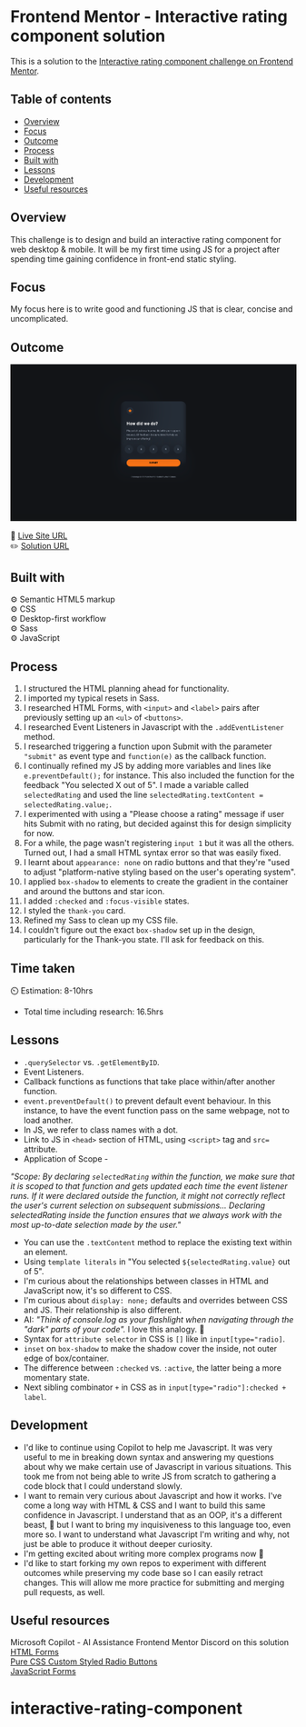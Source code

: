 # Frontend Mentor - Interactive rating component solution

This is a solution to the [Interactive rating component challenge on Frontend Mentor](https://www.frontendmentor.io/challenges/interactive-rating-component-koxpeBUmI).

## Table of contents

- [Overview](#overview)
- [Focus](#focus)
- [Outcome](#outcome)
- [Process](#process)
- [Built with](#built-with)
- [Lessons](#lessons)
- [Development](#development)
- [Useful resources](#useful-resources)

## Overview

This challenge is to design and build an interactive rating component for web desktop & mobile. It will be my first time using JS for a project after spending time gaining confidence in front-end static styling.

## Focus

My focus here is to write good and functioning JS that is clear, concise and uncomplicated.

## Outcome

![](images/rating-desktop.png)

:jigsaw: [Live Site URL](https://i000o.github.io/interactive-rating-component/)  
:pencil2: [Solution URL]()

## Built with

:gear: Semantic HTML5 markup  
:gear: CSS  
:gear: Desktop-first workflow  
:gear: Sass  
:gear: JavaScript

## Process

1. I structured the HTML planning ahead for functionality.
2. I imported my typical resets in Sass.
3. I researched HTML Forms, with `<input>` and `<label>` pairs after previously setting up an `<ul>` of `<buttons>`.
4. I researched Event Listeners in Javascript with the `.addEventListener` method.
5. I researched triggering a function upon Submit with the parameter `"submit"` as event type and `function(e)` as the callback function.
6. I continually refined my JS by adding more variables and lines like `e.preventDefault();` for instance. This also included the function for the feedback "You selected X out of 5". I made a variable called `selectedRating` and used the line `selectedRating.textContent = selectedRating.value;`.
7. I experimented with using a "Please choose a rating" message if user hits Submit with no rating, but decided against this for design simplicity for now.
8. For a while, the page wasn't registering `input 1` but it was all the others. Turned out, I had a small HTML syntax error so that was easily fixed.
9. I learnt about `appearance: none` on radio buttons and that they're "used to adjust "platform-native styling based on the user's operating system".
10. I applied `box-shadow` to elements to create the gradient in the container and around the buttons and star icon.
11. I added `:checked` and `:focus-visible` states.
12. I styled the `thank-you` card.
13. Refined my Sass to clean up my CSS file.
14. I couldn't figure out the exact `box-shadow` set up in the design, particularly for the Thank-you state. I'll ask for feedback on this.

## Time taken

:timer_clock: Estimation: 8-10hrs

- Total time including research: 16.5hrs

## Lessons

- `.querySelector` vs. `.getElementByID`.
- Event Listeners.
- Callback functions as functions that take place within/after another function.
- `event.preventDefault()` to prevent default event behaviour. In this instance, to have the event function pass on the same webpage, not to load another.
- In JS, we refer to class names with a dot.
- Link to JS in `<head>` section of HTML, using `<script>` tag and `src=` attribute.
- Application of Scope -

_"Scope: By declaring `selectedRating` within the function, we make sure that it is scoped to that function and gets updated each time the event listener runs. If it were declared outside the function, it might not correctly reflect the user's current selection on subsequent submissions... Declaring selectedRating inside the function ensures that we always work with the most up-to-date selection made by the user."_

- You can use the `.textContent` method to replace the existing text within an element.
- Using `template literals` in "You selected `${selectedRating.value}` out of 5".
- I'm curious about the relationships between classes in HTML and JavaScript now, it's so different to CSS.
- I'm curious about `display: none;` defaults and overrides between CSS and JS. Their relationship is also different.
- AI: _"Think of console.log as your flashlight when navigating through the "dark" parts of your code"._ I love this analogy. :flashlight:
- Syntax for `attribute selector` in CSS is `[]` like in `input[type="radio]`.
- `inset` on `box-shadow` to make the shadow cover the inside, not outer edge of box/container.
- The difference between `:checked` vs. `:active`, the latter being a more momentary state.
- Next sibling combinator `+` in CSS as in `input[type="radio"]:checked + label`.

## Development

- I'd like to continue using Copilot to help me Javascript. It was very useful to me in breaking down syntax and answering my questions about why we make certain use of Javascript in various situations. This took me from not being able to write JS from scratch to gathering a code block that I could understand slowly.
- I want to remain very curious about Javascript and how it works. I've come a long way with HTML & CSS and I want to build this same confidence in Javascript. I understand that as an OOP, it's a different beast, :dragon: but I want to bring my inquisiveness to this language too, even more so. I want to understand what Javascript I'm writing and why, not just be able to produce it without deeper curiosity.
- I'm getting excited about writing more complex programs now :slightly_smiling_face:
- I'd like to start forking my own repos to experiment with different outcomes while preserving my code base so I can easily retract changes. This will allow me more practice for submitting and merging pull requests, as well.

## Useful resources

Microsoft Copilot - AI Assistance
Frontend Mentor Discord on this solution  
[HTML Forms](https://www.w3schools.com/html/html_forms.asp)  
[Pure CSS Custom Styled Radio Buttons](https://moderncss.dev/pure-css-custom-styled-radio-buttons/)  
[JavaScript Forms](https://www.w3schools.com/js/js_validation.asp)

# interactive-rating-component
